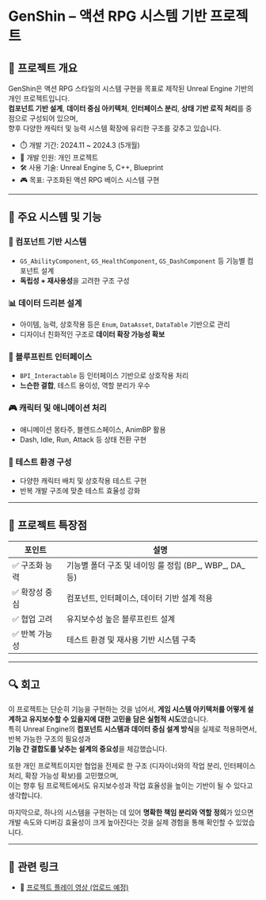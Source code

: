 # GenShin – 액션 RPG 시스템 기반 프로젝트

## 📌 프로젝트 개요
GenShin은 액션 RPG 스타일의 시스템 구현을 목표로 제작된 Unreal Engine 기반의 개인 프로젝트입니다.  
**컴포넌트 기반 설계**, **데이터 중심 아키텍처**, **인터페이스 분리**, **상태 기반 로직 처리**를 중점으로 구성되어 있으며,  
향후 다양한 캐릭터 및 능력 시스템 확장에 유리한 구조를 갖추고 있습니다.

- ⏱️ 개발 기간: 2024.11 ~ 2024.3 (5개월)
- 👤 개발 인원: 개인 프로젝트
- 🛠️ 사용 기술: Unreal Engine 5, C++, Blueprint
- 🎮 목표: 구조화된 액션 RPG 베이스 시스템 구현

---

## 🧩 주요 시스템 및 기능

### 🧱 컴포넌트 기반 시스템
- `GS_AbilityComponent`, `GS_HealthComponent`, `GS_DashComponent` 등 기능별 컴포넌트 설계
- **독립성 + 재사용성**을 고려한 구조 구성

### 📊 데이터 드리븐 설계
- 아이템, 능력, 상호작용 등은 `Enum`, `DataAsset`, `DataTable` 기반으로 관리
- 디자이너 친화적인 구조로 **데이터 확장 가능성 확보**

### 🔗 블루프린트 인터페이스
- `BPI_Interactable` 등 인터페이스 기반으로 상호작용 처리
- **느슨한 결합**, 테스트 용이성, 역할 분리가 우수

### 🎮 캐릭터 및 애니메이션 처리
- 애니메이션 몽타주, 블렌드스페이스, AnimBP 활용
- Dash, Idle, Run, Attack 등 상태 전환 구현

### 🧪 테스트 환경 구성
- 다양한 캐릭터 배치 및 상호작용 테스트 구현
- 반복 개발 구조에 맞춘 테스트 효율성 강화

---

## 🌟 프로젝트 특장점

| 포인트 | 설명 |
|--------|------|
| ✅ 구조화 능력 | 기능별 폴더 구조 및 네이밍 룰 정립 (BP_, WBP_, DA_ 등) |
| ✅ 확장성 중심 | 컴포넌트, 인터페이스, 데이터 기반 설계 적용 |
| ✅ 협업 고려 | 유지보수성 높은 블루프린트 설계 |
| ✅ 반복 가능성 | 테스트 환경 및 재사용 기반 시스템 구축 |

---

## 🔍 회고

이 프로젝트는 단순히 기능을 구현하는 것을 넘어서, **게임 시스템 아키텍처를 어떻게 설계하고 유지보수할 수 있을지에 대한 고민을 담은 실험적 시도**였습니다.  
특히 Unreal Engine의 **컴포넌트 시스템과 데이터 중심 설계 방식**을 실제로 적용하면서, 반복 가능한 구조의 필요성과  
**기능 간 결합도를 낮추는 설계의 중요성**을 체감했습니다.

또한 개인 프로젝트이지만 협업을 전제로 한 구조 (디자이너와의 작업 분리, 인터페이스 처리, 확장 가능성 확보)를 고민했으며,  
이는 향후 팀 프로젝트에서도 유지보수성과 작업 효율성을 높이는 기반이 될 수 있다고 생각합니다.

마지막으로, 하나의 시스템을 구현하는 데 있어 **명확한 책임 분리와 역할 정의**가 있으면  
개발 속도와 디버깅 효율성이 크게 높아진다는 것을 실제 경험을 통해 확인할 수 있었습니다.

---

## 🔗 관련 링크

- 🎥 [프로젝트 플레이 영상 (업로드 예정)](https://youtube.com)